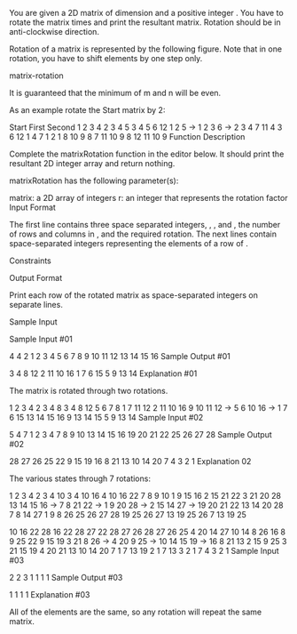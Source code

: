You are given a 2D matrix of dimension  and a positive integer . You have to rotate the matrix  times and print the resultant matrix. Rotation should be in anti-clockwise direction.

Rotation of a  matrix is represented by the following figure. Note that in one rotation, you have to shift elements by one step only.

matrix-rotation

It is guaranteed that the minimum of m and n will be even.

As an example rotate the Start matrix by 2:

Start         First           Second
 1 2 3 4        2  3  4  5      3  4  5  6
12 1 2 5  ->   1  2  3  6 ->   2  3  4  7
11 4 3 6      12  1  4  7       1  2  1  8
10 9 8 7      11 10  9  8     12 11 10  9
Function Description

Complete the matrixRotation function in the editor below. It should print the resultant 2D integer array and return nothing.

matrixRotation has the following parameter(s):

matrix: a 2D array of integers
r: an integer that represents the rotation factor
Input Format

The first line contains three space separated integers, , , and , the number of rows and columns in , and the required rotation. 
The next  lines contain  space-separated integers representing the elements of a row of .

Constraints

 
 
 

Output Format

Print each row of the rotated matrix as space-separated integers on separate lines.

Sample Input

Sample Input #01

4 4 2
1 2 3 4
5 6 7 8
9 10 11 12
13 14 15 16
Sample Output #01

3 4 8 12
2 11 10 16
1 7 6 15
5 9 13 14
Explanation #01

The matrix is rotated through two rotations.

 1  2  3  4      2  3  4  8      3  4  8 12
 5  6  7  8      1  7 11 12      2 11 10 16
 9 10 11 12  ->  5  6 10 16  ->  1  7  6 15
13 14 15 16      9 13 14 15      5  9 13 14
Sample Input #02

5 4 7
1 2 3 4
7 8 9 10
13 14 15 16
19 20 21 22
25 26 27 28
Sample Output #02

28 27 26 25
22 9 15 19
16 8 21 13
10 14 20 7
4 3 2 1
Explanation 02

The various states through 7 rotations:

1  2  3  4      2  3  4 10    3  4 10 16    4 10 16 22
7  8  9 10      1  9 15 16    2 15 21 22    3 21 20 28
13 14 15 16 ->  7  8 21 22 -> 1  9 20 28 -> 2 15 14 27 ->
19 20 21 22    13 14 20 28    7  8 14 27    1  9  8 26
25 26 27 28    19 25 26 27    13 19 25 26   7 13 19 25

10 16 22 28    16 22 28 27    22 28 27 26    28 27 26 25
 4 20 14 27    10 14  8 26    16  8  9 25    22  9 15 19
 3 21  8 26 ->  4 20  9 25 -> 10 14 15 19 -> 16  8 21 13
 2 15  9 25     3 21 15 19     4 20 21 13    10 14 20  7
 1  7 13 19     2  1  7 13     3  2  1  7     4  3  2  1
Sample Input #03

2 2 3
1 1
1 1
Sample Output #03

1 1
1 1
Explanation #03

All of the elements are the same, so any rotation will repeat the same matrix.
